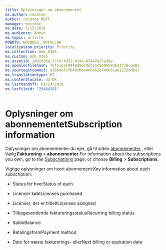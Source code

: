 ```yaml
---
title: Oplysninger om abonnementet
ms.author: cmcatee
author: cmcatee-MSFT
manager: mnirkhe
ms.date: 5/15/2018
ms.audience: Admin
ms.topic: article
ROBOTS: NOINDEX, NOFOLLOW
localization_priority: Priority
ms.collection: Adm_O365
ms.custom: Adm_O365
ms.assetid: 14d2d36a-37cd-4d72-8344-85447e27a38e
ms.openlocfilehash: 7bfe1daf94f8d8d79df1bc9306583b21776cda05
ms.sourcegitcommit: e2864efcfb493b6e46b662b746661a61232bdba7
ms.translationtype: MT
ms.contentlocale: da-DK
ms.lasthandoff: 01/24/2019
ms.locfileid: "29464291"
---
```

# <a name="subscription-information"></a><span data-ttu-id="ef6ce-102">Oplysninger om abonnementet</span><span class="sxs-lookup"><span data-stu-id="ef6ce-102">Subscription information</span></span>

<span data-ttu-id="ef6ce-103">Oplysninger om abonnementer du ejer, gå til siden [abonnementer](https://go.microsoft.com/fwlink/p/?linkid=842054) , eller Vælg **Fakturering** \> **abonnementer**.</span><span class="sxs-lookup"><span data-stu-id="ef6ce-103">For information about the subscriptions you own, go to the [Subscriptions](https://go.microsoft.com/fwlink/p/?linkid=842054) page, or choose **Billing** \> **Subscriptions**.</span></span>
  
<span data-ttu-id="ef6ce-104">Vigtige oplysninger om hvert abonnement:</span><span class="sxs-lookup"><span data-stu-id="ef6ce-104">Key information about each subscription:</span></span>
  
- <span data-ttu-id="ef6ce-105">Status for hver</span><span class="sxs-lookup"><span data-stu-id="ef6ce-105">Status of each</span></span>
    
- <span data-ttu-id="ef6ce-106">Licenser købt</span><span class="sxs-lookup"><span data-stu-id="ef6ce-106">Licenses purchased</span></span>
    
- <span data-ttu-id="ef6ce-107">Licenser, der er tildelt</span><span class="sxs-lookup"><span data-stu-id="ef6ce-107">Licenses assigned</span></span>
    
- <span data-ttu-id="ef6ce-108">Tilbagevendende faktureringsstatus</span><span class="sxs-lookup"><span data-stu-id="ef6ce-108">Recurring billing status</span></span>
    
- <span data-ttu-id="ef6ce-109">Saldo</span><span class="sxs-lookup"><span data-stu-id="ef6ce-109">Balance</span></span>
    
- <span data-ttu-id="ef6ce-110">Betalingsform</span><span class="sxs-lookup"><span data-stu-id="ef6ce-110">Payment method</span></span>
    
- <span data-ttu-id="ef6ce-111">Dato for næste fakturerings- eller</span><span class="sxs-lookup"><span data-stu-id="ef6ce-111">Next billing or expiration date</span></span>
    

